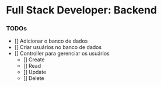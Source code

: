 # Full Stack Developer: Backend

### TODOs

- [] Adicionar o banco de dados
- [] Criar usuários no banco de dados
- [] Controller para gerenciar os usuários
  - [] Create
  - [] Read
  - [] Update
  - [] Delete
